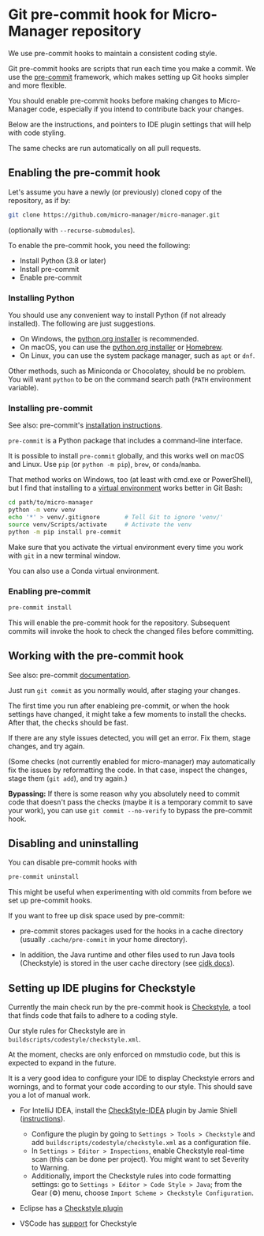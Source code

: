 # Git pre-commit hook for Micro-Manager repository

We use pre-commit hooks to maintain a consistent coding style.

Git pre-commit hooks are scripts that run each time you make a commit. We use
the [pre-commit](https://pre-commit.com/) framework, which makes setting up Git
hooks simpler and more flexible.

You should enable pre-commit hooks before making changes to Micro-Manager code,
especially if you intend to contribute back your changes.

Below are the instructions, and pointers to IDE plugin settings that will help
with code styling.

The same checks are run automatically on all pull requests.

## Enabling the pre-commit hook

Let's assume you have a newly (or previously) cloned copy of the repository, as
if by:

```sh
git clone https://github.com/micro-manager/micro-manager.git
```

(optionally with `--recurse-submodules`).

To enable the pre-commit hook, you need the following:

- Install Python (3.8 or later)
- Install pre-commit
- Enable pre-commit

### Installing Python

You should use any convenient way to install Python (if not already installed).
The following are just suggestions.

- On Windows, the [python.org
  installer](https://www.python.org/downloads/windows/) is recommended.
- On macOS, you can use the [python.org
  installer](https://www.python.org/downloads/macos/) or
  [Homebrew](https://brew.sh/).
- On Linux, you can use the system package manager, such as `apt` or `dnf`.

Other methods, such as Miniconda or Chocolatey, should be no problem. You will
want `python` to be on the command search path (`PATH` environment variable).

### Installing pre-commit

See also: pre-commit's [installation
instructions](https://pre-commit.com/#install).

`pre-commit` is a Python package that includes a command-line interface.

It is possible to install `pre-commit` globally, and this works well on macOS
and Linux. Use `pip` (or `python -m pip`), `brew`, or `conda`/`mamba`.

That method works on Windows, too (at least with cmd.exe or PowerShell), but I
find that installing to a [virtual
environment](https://docs.python.org/3/library/venv.html) works better in Git
Bash:

```sh
cd path/to/micro-manager
python -m venv venv
echo '*' > venv/.gitignore       # Tell Git to ignore 'venv/'
source venv/Scripts/activate     # Activate the venv
python -m pip install pre-commit
```

Make sure that you activate the virtual environment every time you work with
`git` in a new terminal window.

You can also use a Conda virtual environment.

### Enabling pre-commit

```sh
pre-commit install
```

This will enable the pre-commit hook for the repository. Subsequent commits
will invoke the hook to check the changed files before committing.

## Working with the pre-commit hook

See also: pre-commit [documentation](https://pre-commit.com/#usage).

Just run `git commit` as you normally would, after staging your changes.

The first time you run after enableing pre-commit, or when the hook settings
have changed, it might take a few moments to install the checks. After that,
the checks should be fast.

If there are any style issues detected, you will get an error. Fix them, stage
changes, and try again.

(Some checks (not currently enabled for micro-manager) may automatically fix
the issues by reformatting the code. In that case, inspect the changes, stage
them (`git add`), and try again.)

**Bypassing:** If there is some reason why you absolutely need to commit code
that doesn't pass the checks (maybe it is a temporary commit to save your
work), you can use `git commit --no-verify` to bypass the pre-commit hook.

## Disabling and uninstalling

You can disable pre-commit hooks with

```sh
pre-commit uninstall
```

This might be useful when experimenting with old commits from before we set up
pre-commit hooks.

If you want to free up disk space used by pre-commit:

- pre-commit stores packages used for the hooks in a cache directory (usually
  `.cache/pre-commit` in your home directory).

- In addition, the Java runtime and other files used to run Java tools
  (Checkstyle) is stored in the user cache directory (see [cjdk
  docs](https://cachedjdk.github.io/cjdk/latest/cachedir.html)).

## Setting up IDE plugins for Checkstyle

Currently the main check run by the pre-commit hook is
[Checkstyle](https://checkstyle.org/), a tool that finds code that fails to
adhere to a coding style.

Our style rules for Checkstyle are in `buildscripts/codestyle/checkstyle.xml`.

At the moment, checks are only enforced on mmstudio code, but this is expected
to expand in the future.

It is a very good idea to configure your IDE to display Checkstyle errors and
wornings, and to format your code according to our style. This should save you
a lot of manual work.

- For IntelliJ IDEA, install the
  [CheckStyle-IDEA](https://plugins.jetbrains.com/plugin/1065-checkstyle-idea)
  plugin by Jamie Shiell
  ([instructions](https://github.com/jshiell/checkstyle-idea/blob/main/README.md)).
  - Configure the plugin by going to `Settings > Tools > Checkstyle` and add
    `buildscripts/codestyle/checkstyle.xml` as a configuration file.
  - In `Settings > Editor > Inspections`, enable Checkstyle real-time scan
    (this can be done per project). You might want to set Severity to Warning.
  - Additionally, import the Checkstyle rules into code formatting settings: go
    to `Settings > Editor > Code Style > Java`; from the Gear (⚙️) menu, choose
    `Import Scheme > Checkstyle Configuration`.

- Eclipse has a [Checkstyle plugin](https://checkstyle.org/eclipse-cs/)

- VSCode has [support](https://code.visualstudio.com/docs/java/java-linting)
  for Checkstyle
